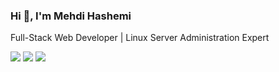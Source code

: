 ### Hi 👋, I'm **Mehdi Hashemi**

Full-Stack Web Developer | Linux Server Administration Expert

[<img src="https://img.shields.io/badge/-Gmail-red">](mailto:sirj3x@gmail.com)
[<img src="https://img.shields.io/badge/-Telegram-blue">](https://sirj3x.t.me)
[<img src="https://img.shields.io/badge/-Instagram-inactive">](https://www.instagram.com/sirj3x)
